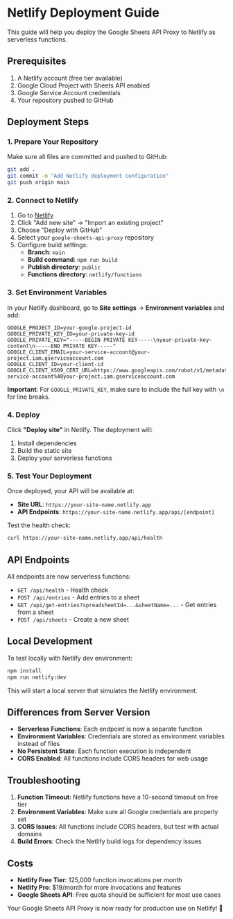 # Netlify Deployment Guide

This guide will help you deploy the Google Sheets API Proxy to Netlify as serverless functions.

## Prerequisites

1. A Netlify account (free tier available)
2. Google Cloud Project with Sheets API enabled
3. Google Service Account credentials
4. Your repository pushed to GitHub

## Deployment Steps

### 1. Prepare Your Repository

Make sure all files are committed and pushed to GitHub:

```bash
git add .
git commit -m "Add Netlify deployment configuration"
git push origin main
```

### 2. Connect to Netlify

1. Go to [Netlify](https://app.netlify.com)
2. Click "Add new site" → "Import an existing project"
3. Choose "Deploy with GitHub"
4. Select your `google-sheets-api-proxy` repository
5. Configure build settings:
   - **Branch**: `main`
   - **Build command**: `npm run build`
   - **Publish directory**: `public`
   - **Functions directory**: `netlify/functions`

### 3. Set Environment Variables

In your Netlify dashboard, go to **Site settings** → **Environment variables** and add:

```
GOOGLE_PROJECT_ID=your-google-project-id
GOOGLE_PRIVATE_KEY_ID=your-private-key-id
GOOGLE_PRIVATE_KEY="-----BEGIN PRIVATE KEY-----\nyour-private-key-content\n-----END PRIVATE KEY-----"
GOOGLE_CLIENT_EMAIL=your-service-account@your-project.iam.gserviceaccount.com
GOOGLE_CLIENT_ID=your-client-id
GOOGLE_CLIENT_X509_CERT_URL=https://www.googleapis.com/robot/v1/metadata/x509/your-service-account%40your-project.iam.gserviceaccount.com
```

**Important**: For `GOOGLE_PRIVATE_KEY`, make sure to include the full key with `\n` for line breaks.

### 4. Deploy

Click **"Deploy site"** in Netlify. The deployment will:
1. Install dependencies
2. Build the static site
3. Deploy your serverless functions

### 5. Test Your Deployment

Once deployed, your API will be available at:
- **Site URL**: `https://your-site-name.netlify.app`
- **API Endpoints**: `https://your-site-name.netlify.app/api/[endpoint]`

Test the health check:
```bash
curl https://your-site-name.netlify.app/api/health
```

## API Endpoints

All endpoints are now serverless functions:

- `GET /api/health` - Health check
- `POST /api/entries` - Add entries to a sheet
- `GET /api/get-entries?spreadsheetId=...&sheetName=...` - Get entries from a sheet
- `POST /api/sheets` - Create a new sheet

## Local Development

To test locally with Netlify dev environment:

```bash
npm install
npm run netlify:dev
```

This will start a local server that simulates the Netlify environment.

## Differences from Server Version

- **Serverless Functions**: Each endpoint is now a separate function
- **Environment Variables**: Credentials are stored as environment variables instead of files
- **No Persistent State**: Each function execution is independent
- **CORS Enabled**: All functions include CORS headers for web usage

## Troubleshooting

1. **Function Timeout**: Netlify functions have a 10-second timeout on free tier
2. **Environment Variables**: Make sure all Google credentials are properly set
3. **CORS Issues**: All functions include CORS headers, but test with actual domains
4. **Build Errors**: Check the Netlify build logs for dependency issues

## Costs

- **Netlify Free Tier**: 125,000 function invocations per month
- **Netlify Pro**: $19/month for more invocations and features
- **Google Sheets API**: Free quota should be sufficient for most use cases

Your Google Sheets API Proxy is now ready for production use on Netlify! 🎉
